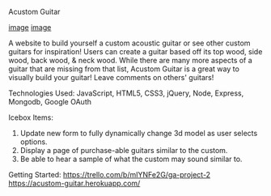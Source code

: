 Acustom Guitar

[image](https://user-images.githubusercontent.com/68434880/113381635-521ac280-9334-11eb-89ef-d8a53914675b.png)
[image](https://user-images.githubusercontent.com/68434880/113381645-56df7680-9334-11eb-81f9-e625aaa4ef53.png)


A website to build yourself a custom acoustic guitar or see other custom guitars for inspiration! Users can create a guitar based off its top wood, side wood, back wood, & neck wood. While there are many more aspects of a guitar that are missing from that list, Acustom Guitar is a great way to visually build your guitar! Leave comments on others' guitars!

Technologies Used: JavaScript, HTML5, CSS3, jQuery, Node, Express, Mongodb, Google OAuth

Icebox Items:
1. Update new form to fully dynamically change 3d model as user selects options.
2. Display a page of purchase-able guitars similar to the custom.
3. Be able to hear a sample of what the custom may sound similar to.

Getting Started:
https://trello.com/b/mIYNFe2G/ga-project-2
https://acustom-guitar.herokuapp.com/


